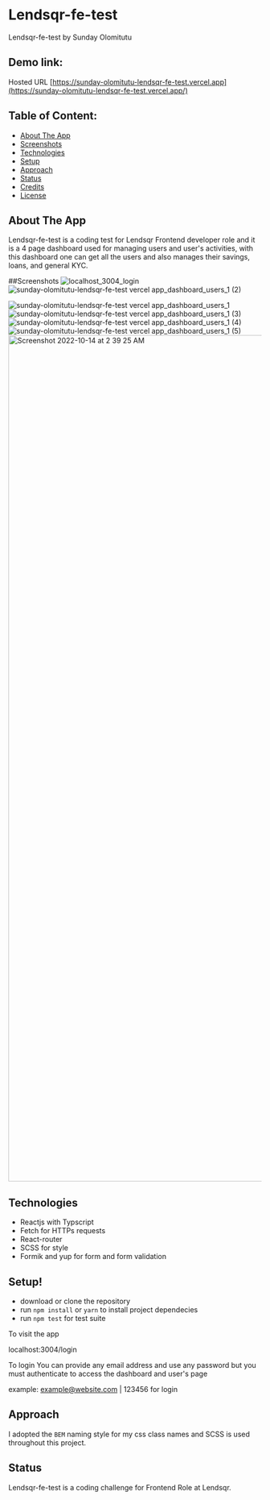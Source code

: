 # Lendsqr-fe-test

Lendsqr-fe-test
by Sunday Olomitutu

## Demo link:

Hosted URL [https://sunday-olomitutu-lendsqr-fe-test.vercel.app](https://sunday-olomitutu-lendsqr-fe-test.vercel.app/)

## Table of Content:

- [About The App](#about-the-app)
- [Screenshots](#screenshots)
- [Technologies](#technologies)
- [Setup](#setup)
- [Approach](#approach)
- [Status](#status)
- [Credits](#credits)
- [License](#license)

## About The App

Lendsqr-fe-test is a coding test for Lendsqr Frontend developer role and it is a 4 page dashboard used for managing users and user's activities, with this dashboard one can get all the users and also manages their savings, loans, and general KYC.

##Screenshots
![localhost_3004_login](https://user-images.githubusercontent.com/23562596/195741868-06604451-1d17-4ae1-ae5d-aca92f700b6c.png)
![sunday-olomitutu-lendsqr-fe-test vercel app_dashboard_users_1 (2)](https://user-images.githubusercontent.com/23562596/195742023-d75a22f7-9fe6-49a1-961f-72ec90fd572c.png)

![sunday-olomitutu-lendsqr-fe-test vercel app_dashboard_users_1](https://user-images.githubusercontent.com/23562596/195741160-9fc2f139-c62a-49ba-9dba-a6df6cf9fbb8.png)
![sunday-olomitutu-lendsqr-fe-test vercel app_dashboard_users_1 (3)](https://user-images.githubusercontent.com/23562596/195742106-df470ab5-aa23-4987-8fc3-3528c033ec11.png)
![sunday-olomitutu-lendsqr-fe-test vercel app_dashboard_users_1 (4)](https://user-images.githubusercontent.com/23562596/195742157-5e758a36-3afd-4573-b875-d11bdb85bd86.png)
![sunday-olomitutu-lendsqr-fe-test vercel app_dashboard_users_1 (5)](https://user-images.githubusercontent.com/23562596/195742208-81caae4a-1465-4782-841d-9d040cd4d60d.png)
<img width="1680" alt="Screenshot 2022-10-14 at 2 39 25 AM" src="https://user-images.githubusercontent.com/23562596/195742376-17e08db7-f53b-4ca6-bd0a-830c8c7e6c78.png">

## Technologies

- Reactjs with Typscript
- Fetch for HTTPs requests
- React-router
- SCSS for style
- Formik and yup for form and form validation

## Setup!

- download or clone the repository
- run `npm install` or `yarn` to install project dependecies
- run `npm test` for test suite

To visit the app

localhost:3004/login

To login
You can provide any email address and use any password but you must authenticate to access the dashboard and user's page

example: example@website.com | 123456 for login

## Approach

I adopted the `BEM` naming style for my css class names and SCSS is used throughout this project.

## Status

Lendsqr-fe-test is a coding challenge for Frontend Role at Lendsqr.
